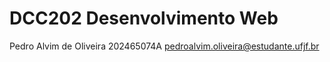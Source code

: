 # DCC202 Desenvolvimento Web
 Pedro Alvim de Oliveira 202465074A
 pedroalvim.oliveira@estudante.ufjf.br
 
